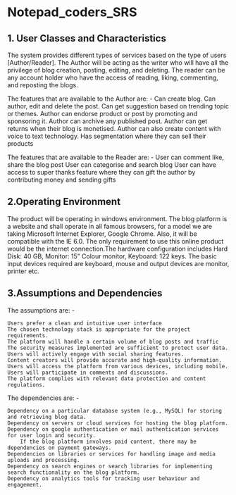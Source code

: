 # Notepad_coders_SRS

## 1.	User Classes and Characteristics 
The system provides different types of services based on the type of users [Author/Reader]. The Author will be acting as the writer who will have all the privilege of blog creation, posting, editing, and deleting. The reader can be any account holder who have the access of reading, liking, commenting, and reposting the blogs.

The features that are available to the Author are: - 
 Can create blog.
 Can author, edit and delete the post.
 Can get suggestion based on trending topic or themes.
 Author can endorse product or post by promoting and sponsoring it.
 Author can archive any published post.
 Author can get returns when their blog is monetised.
 Author can also create content with voice to text technology.
 Has segmentation where they can sell their products
        
The features that are available to the Reader are: - 
 	User can comment like, share the blog post
	User can categorise and search blog
	User can have access to super thanks feature where they can gift the author by contributing money and sending gifts 

 ## 2.Operating Environment 

The product will be operating in windows environment. The blog platform is a website and shall operate in all famous browsers, for a model we are taking Microsoft Internet Explorer, Google Chrome. Also, it will be compatible with the IE 6.0. The only requirement to use this online product would be the internet connection.The hardware configuration includes Hard Disk: 40 GB, Monitor: 15” Colour monitor, Keyboard: 122 keys. The basic input devices required are keyboard, mouse and output devices are monitor, printer etc. 

## 3.Assumptions and Dependencies 

The assumptions are: - 

	Users prefer a clean and intuitive user interface
	The chosen technology stack is appropriate for the project requirements.
	The platform will handle a certain volume of blog posts and traffic
	The security measures implemented are sufficient to protect user data.
	Users will actively engage with social sharing features.
	Content creators will provide accurate and high-quality information.
	Users will access the platform from various devices, including mobile.
	Users will participate in comments and discussions.
	The platform complies with relevant data protection and content regulations.



The dependencies are: -

	Dependency on a particular database system (e.g., MySQL) for storing and retrieving blog data.
	Dependency on servers or cloud services for hosting the blog platform.
	Dependency on google authentication or mail authentication services for user login and security.
        If the blog platform involves paid content, there may be dependencies on payment gateways.
	Dependencies on libraries or services for handling image and media uploads and processing.
	Dependency on search engines or search libraries for implementing search functionality on the blog platform.
	Dependency on analytics tools for tracking user behaviour and engagement.



